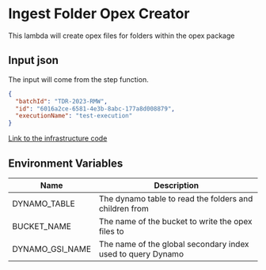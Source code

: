 # Ingest Folder Opex Creator

This lambda will create opex files for folders within the opex package

## Input json
The input will come from the step function. 

```json
{
  "batchId": "TDR-2023-RMW",
  "id": "6016a2ce-6581-4e3b-8abc-177a8d008879",
  "executionName": "test-execution"
}

```

[Link to the infrastructure code](https://github.com/nationalarchives/dr2-terraform-environments)

## Environment Variables

| Name            | Description                                                 |
|-----------------|-------------------------------------------------------------|
| DYNAMO_TABLE    | The dynamo table to read the folders and children from      |
| BUCKET_NAME     | The name of the bucket to write the opex files to           |
| DYNAMO_GSI_NAME | The name of the global secondary index used to query Dynamo |

